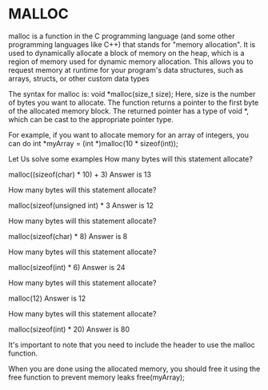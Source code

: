 <h1>MALLOC</h1>

<p>
malloc is a function in the C programming language (and some other programming languages like C++) that stands for "memory allocation". It is used to dynamically allocate a block of memory on the heap, which is a region of memory used for dynamic memory allocation. This allows you to request memory at runtime for your program's data structures, such as arrays, structs, or other custom data types</p>

<p>The syntax for  malloc is: void *malloc(size_t size);
Here, size is the number of bytes you want to allocate. The function returns a pointer to the first byte of the allocated memory block. The returned pointer has a type of void *, which can be cast to the appropriate pointer type.

<p>For example, if you want to allocate memory for an array of integers, you can do
int *myArray = (int *)malloc(10 * sizeof(int));
</p>

<p>Let Us solve some examples
How many bytes will this statement allocate?

malloc((sizeof(char) * 10) + 3)
Answer is 13</p>

<p>How many bytes will this statement allocate?

malloc(sizeof(unsigned int) * 3
Answer is 12</p>

<p>How many bytes will this statement allocate?

malloc(sizeof(char) * 8)
Answer is 8</p>

<p>How many bytes will this statement allocate?

malloc(sizeof(int) * 6)
Answer is 24</p>

<p>How many bytes will this statement allocate?

malloc(12)
Answer is 12</p>

<p>How many bytes will this statement allocate?

malloc(sizeof(int) * 20)
Answer is 80</p>

<p>It's important to note that you need to include the <stdlib.h> header to use the malloc function.

When you are done using the allocated memory, you should free it using the free function to prevent memory leaks
free(myArray);
